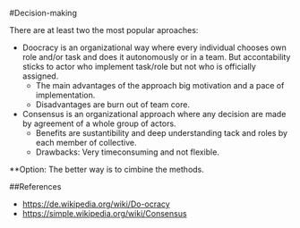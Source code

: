 #Decision-making

There are at least two the most popular aproaches:
* Doocracy is an organizational way where every individual chooses own role and/or task and does it autonomously or in a team. But accontability sticks to actor who implement task/role but not who is officially assigned. 
  * The main advantages of the approach big motivation and a pace of implementation. 
  * Disadvantages are burn out of team core.
* Consensus is an organizational approach where any decision are made by agreement of a whole group of actors. 
  * Benefits are sustantibility and deep understanding tack and roles by each member of collective. 
  * Drawbacks: Very timeconsuming and not flexible. 

**Option: The better way is to cimbine the methods.

##References
* https://de.wikipedia.org/wiki/Do-ocracy
* https://simple.wikipedia.org/wiki/Consensus
